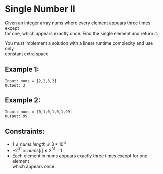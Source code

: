 # Single Number II

Given an integer array nums where every element appears three times except  
for one, which appears exactly once. Find the single element and return it.

You must implement a solution with a linear runtime complexity and use only  
constant extra space.

 

## Example 1:

    Input: nums = [2,2,3,2]
    Output: 3

## Example 2:

    Input: nums = [0,1,0,1,0,1,99]
    Output: 99

 

## Constraints:

* $1 \le nums.length \le 3 * 10^4$
* $-2^{31} \le nums[i] \le 2^{31} - 1$
* Each element in nums appears exactly three times except for one element  
which appears once.

